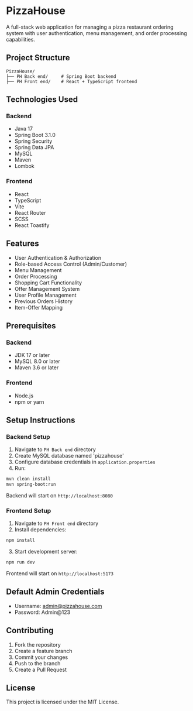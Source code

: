 # PizzaHouse

A full-stack web application for managing a pizza restaurant ordering system with user authentication, menu management, and order processing capabilities.

## Project Structure

```
PizzaHouse/
├── PH Back end/     # Spring Boot backend
├── PH Front end/    # React + TypeScript frontend
```

## Technologies Used

### Backend
- Java 17
- Spring Boot 3.1.0
- Spring Security
- Spring Data JPA
- MySQL
- Maven
- Lombok

### Frontend
- React
- TypeScript
- Vite
- React Router
- SCSS
- React Toastify

## Features

- User Authentication & Authorization
- Role-based Access Control (Admin/Customer)
- Menu Management
- Order Processing
- Shopping Cart Functionality
- Offer Management System
- User Profile Management
- Previous Orders History
- Item-Offer Mapping

## Prerequisites

### Backend
- JDK 17 or later
- MySQL 8.0 or later
- Maven 3.6 or later

### Frontend
- Node.js
- npm or yarn

## Setup Instructions

### Backend Setup
1. Navigate to `PH Back end` directory
2. Create MySQL database named 'pizzahouse'
3. Configure database credentials in `application.properties`
4. Run:
```bash
mvn clean install
mvn spring-boot:run
```
Backend will start on `http://localhost:8080`

### Frontend Setup
1. Navigate to `PH Front end` directory
2. Install dependencies:
```bash
npm install
```
3. Start development server:
```bash
npm run dev
```
Frontend will start on `http://localhost:5173`

## Default Admin Credentials
- Username: admin@pizzahouse.com
- Password: Admin@123

## Contributing

1. Fork the repository
2. Create a feature branch
3. Commit your changes
4. Push to the branch
5. Create a Pull Request

## License

This project is licensed under the MIT License.

